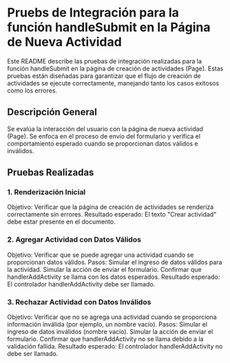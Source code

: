 # Pruebs de Integración para la función handleSubmit en la Página de Nueva Actividad
Este README describe las pruebas de integración realizadas para la función handleSubmit en la página de creación de actividades (Page). Estas pruebas están diseñadas para garantizar que el flujo de creación de actividades se ejecute correctamente, manejando tanto los casos exitosos como los errores.
## Descripción General
Se evalúa la interacción del usuario con la página de nueva actividad (Page). Se enfoca en el proceso de envío del formulario y verifica el comportamiento esperado cuando se proporcionan datos válidos e inválidos.
## Pruebas Realizadas
### 1. Renderización Inicial
Objetivo: Verificar que la página de creación de actividades se renderiza correctamente sin errores.
Resultado esperado: El texto "Crear actividad" debe estar presente en el documento.
### 2. Agregar Actividad con Datos Válidos
Objetivo: Verificar que se puede agregar una actividad cuando se proporcionan datos válidos.
Pasos:
Simular el ingreso de datos válidos para la actividad.
Simular la acción de enviar el formulario.
Confirmar que handlerAddActivity se llama con los datos esperados.
Resultado esperado: El controlador handlerAddActivity debe ser llamado.
### 3. Rechazar Actividad con Datos Inválidos
Objetivo: Verificar que no se agrega una actividad cuando se proporciona información inválida (por ejemplo, un nombre vacío).
Pasos:
Simular el ingreso de datos inválidos (nombre vacío).
Simular la acción de enviar el formulario.
Confirmar que handlerAddActivity no se llama debido a la validación fallida.
Resultado esperado: El controlador handlerAddActivity no debe ser llamado.
